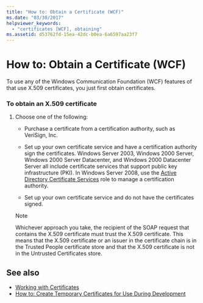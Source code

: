 ```yaml
---
title: "How to: Obtain a Certificate (WCF)"
ms.date: "03/30/2017"
helpviewer_keywords: 
  - "certificates [WCF], obtaining"
ms.assetid: d53762fd-15ea-42dc-b0ea-6a6597aa23f7
---
```

# How to: Obtain a Certificate (WCF)
To use any of the Windows Communication Foundation (WCF) features of that use X.509 certificates, you just first obtain certificates.  
  
### To obtain an X.509 certificate  
  
1. Choose one of the following:  
  
    - Purchase a certificate from a certification authority, such as VeriSign, Inc.  
  
    - Set up your own certificate service and have a certification authority sign the certificates. Windows Server 2003, Windows 2000 Server, Windows 2000 Server Datacenter, and Windows 2000 Datacenter Server all include certificate services that support public key infrastructure (PKI). In Windows Server 2008, use the [Active Directory Certificate Services](https://docs.microsoft.com/previous-versions/windows/it-pro/windows-server-2008-R2-and-2008/cc731564(v=ws.10)) role to manage a certification authority.  
  
    - Set up your own certificate service and do not have the certificates signed.  
  
    > [!NOTE]
    > Whichever approach you take, the recipient of the SOAP request that contains the X.509 certificate must trust the X.509 certificate. This means that the X.509 certificate or an issuer in the certificate chain is in the Trusted People certificate store and that the X.509 certificate is not in the Untrusted Certificates store.  
  
## See also

- [Working with Certificates](../../../../docs/framework/wcf/feature-details/working-with-certificates.md)
- [How to: Create Temporary Certificates for Use During Development](../../../../docs/framework/wcf/feature-details/how-to-create-temporary-certificates-for-use-during-development.md)
